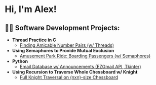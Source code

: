 <h1>Hi, I'm Alex!</h1>

<h2>👨‍💻 Software Development Projects:</h2>

- <b>Thread Practice in C</b>
  - [Finding Amicable Number Pairs (w/ Threads)](https://github.com/axelauda/Finding-Amicable-Number-Pairs-w-Threads-)
- <b>Using Semaphores to Provide Mutual Exclusion</b>
  - [Amusement Park Ride: Boarding Passengers (w/ Semaphores)](https://github.com/axelauda/Boarding-Passengers-w-Semaphores)
- <b>Python</b>
  - [Email Database w/ Announcements (EZGmail API, Tkinter)](https://github.com/axelauda/Email-Database-w-Announcements)
- <b>Using Recursion to Traverse Whole Chessboard w/ Knight</b>
  - [Full Knight Traversal on (nxn)-size Chessboard](https://github.com/axelauda/Full-Knight-Traversal-on-n-size-Chessboard)
<!--
**axelauda/axelauda** is a ✨ _special_ ✨ repository because its `README.md` (this file) appears on your GitHub profile.

Here are some ideas to get you started:

- 🔭 I’m currently working on ...
- 🌱 I’m currently learning ...
- 👯 I’m looking to collaborate on ...
- 🤔 I’m looking for help with ...
- 💬 Ask me about ...
- 📫 How to reach me: ...
- 😄 Pronouns: ...
- ⚡ Fun fact: ...
-->
